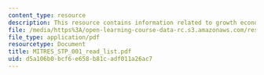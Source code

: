 ```yaml
---
content_type: resource
description: This resource contains information related to growth economics.
file: /media/https%3A/open-learning-course-data-rc.s3.amazonaws.com/res-stp-001-science-policy-bootcamp-january-iap-2011/d5a106b0bcf6e658b81cadf011a26ac7_MITRES_STP_001_read_list.pdf
file_type: application/pdf
resourcetype: Document
title: MITRES_STP_001_read_list.pdf
uid: d5a106b0-bcf6-e658-b81c-adf011a26ac7
---
```


